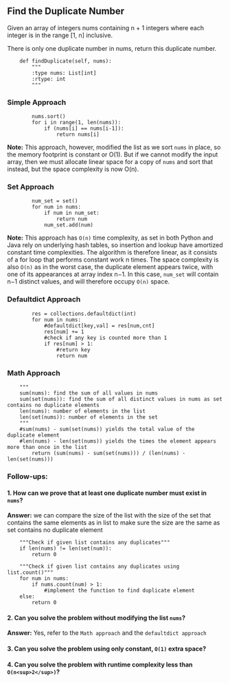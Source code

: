 ## Find the Duplicate Number

Given an array of integers nums containing n + 1 integers where each integer is in the range [1, n] inclusive.

There is only one duplicate number in nums, return this duplicate number.

```{PYTHON}
    def findDuplicate(self, nums):
        """
        :type nums: List[int]
        :rtype: int
        """
```

### Simple Approach 

```{PYTHON}
        nums.sort()
        for i in range(1, len(nums)):
            if (nums[i] == nums[i-1]):
                return nums[i]
```

__Note:__ This approach, however, modified the list as we sort ```nums``` in place, so the memory footprint is constant or O(1). But if we cannot modify the input array, then we must allocate linear space for a copy of ```nums``` and sort that instead, but the space complexity is now O(n).

### Set Approach

```{PYTHON}
        num_set = set()
        for num in nums:
            if num in num_set:
                return num
            num_set.add(num)
```

__Note:__ This approach has ```O(n)``` time complexity, as set in both Python and Java rely on underlying hash tables, so insertion and lookup have amortized constant time complexities. The algorithm is therefore linear, as it consists of a for loop that performs constant work n times. The space complexity is also ```O(n)``` as in the worst case, the duplicate element appears twice, with one of its appearances at array index n−1. In this case, ```num_set``` will contain n−1 distinct values, and will therefore occupy ```O(n)``` space.

### Defaultdict Approach

```{PYTHON}
        res = collections.defaultdict(int)
        for num in nums:
            #defaultdict[key,val] = res[num,cnt]
            res[num] += 1
            #check if any key is counted more than 1
            if res[num] > 1:
                #return key
                return num
```

### Math Approach

```{PYTHON}
    """
    sum(nums): find the sum of all values in nums
    sum(set(nums)): find the sum of all distinct values in nums as set contains no duplicate elements
    len(nums): number of elements in the list
    len(set(nums)): number of elements in the set
    """
    #sum(nums) - sum(set(nums)) yields the total value of the duplicate element
    #len(nums) - len(set(nums)) yields the times the element appears more than once in the list
		return (sum(nums) - sum(set(nums))) / (len(nums) - len(set(nums)))
```

### Follow-ups:

#### 1. How can we prove that at least one duplicate number must exist in ```nums```? 

__Answer:__ we can compare the size of the list with the size of the set that contains the same elements as in list to make sure the size are the same as set contains no duplicate element

```{PYTHON}
    """Check if given list contains any duplicates"""
    if len(nums) != len(set(num)):
        return 0
```
```{PYTHON}
    """Check if given list contains any duplicates using list.count()"""   
    for num in nums:
        if nums.count(num) > 1:
            #implement the function to find duplicate element
	else:
	    return 0
```

#### 2. Can you solve the problem without modifying the list ```nums```?

__Answer:__ Yes, refer to the ```Math approach``` and the ```defaultdict approach```

#### 3. Can you solve the problem using only constant, ```O(1)``` extra space?

<!--- __Answer:__ Yes, refer to the ```Math approach``` and the ```defaultdict approach``` -->

#### 4. Can you solve the problem with runtime complexity less than ```O(n<sup>2</sup>)```?
